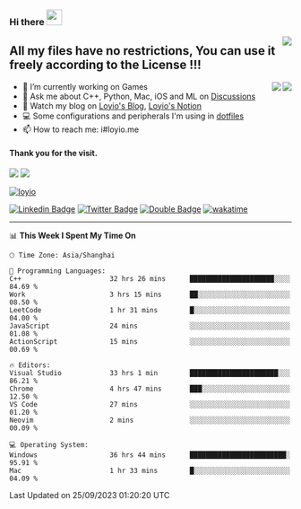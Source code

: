 <h3 align="left">Hi there <img src="https://media.giphy.com/media/hvRJCLFzcasrR4ia7z/giphy.gif" width="28"></h3>
<a align="right" href="https://github.com/loyio/loyio/blob/master/STAR/README.md"><img align="right" src="https://img.shields.io/badge/LOYIO-STAR-green" /></a>

## All my files have no restrictions, You can use it freely according to the License !!!

<a href="https://github.com/loyio#gh-light-mode-only">
     <img align="right"  src="https://loy-readme.vercel.app/api/top-langs/?username=loyio&langs_count=6&hide=css,html,jupyter%20notebook" />
</a>

<a href="https://github.com/loyio#gh-dark-mode-only">
  <img align="right"  src="https://loy-readme.vercel.app/api/top-langs/?username=loyio&langs_count=6&theme=slateorange&hide=css,html,jupyter%20notebook" />
</a>



- 🔭 I’m currently working on Games
- 💬 Ask me about C++, Python, Mac, iOS and ML on [Discussions](https://github.com/loyio/blog/discussions)
- 📔 Watch my blog on [Loyio's Blog](https://loyio.me), [Loyio's Notion](https://loyio.notion.site/loyio/Loyio-s-Dashboard-2f56bd29222a445ea9d9e8802a1ac83b)
- 💻 Some configurations and peripherals I'm using in [dotfiles](https://github.com/loyio/dotfiles)
- 📫 How to reach me: i#loyio.me


#### Thank you for the visit.
<img src="http://profile-counter.glitch.me/loyio/count.svg" />

<img src="https://loy-readme.vercel.app/api?username=loyio&show_icons=true&hide=stars&include_all_commits=true&hide_title=true&theme=slateorange" />

     

[![loyio](https://github-profile-trophy.vercel.app/?username=loyio&theme=onedark&column=4)](https://github.com/loyio)

[![Linkedin Badge](https://img.shields.io/badge/-@loyio-0077b5?style=flat-square&logo=Linkedin&logoColor=white&labelColor=0077b5&link=https://www.linkedin.com/in/loyio-hex-363172158/)](https://www.linkedin.com/in/loyio-hex-363172158/)
[![Twitter Badge](https://img.shields.io/badge/-@loyiome-000000?style=flat-square&labelColor=000000&logo=x&logoColor=white&link=https://twitter.com/loyiome)](https://twitter.com/loyiome)
[![Double Badge](https://img.shields.io/badge/@loyio-007722?style=flat&logo=Douban&logoColor=white)](https://www.douban.com/people/susmote)
[![wakatime](https://wakatime.com/badge/user/c0ddc104-5a20-41d1-ab9a-c4d9ea20a4d9.svg)](https://wakatime.com/@c0ddc104-5a20-41d1-ab9a-c4d9ea20a4d9)

-------
<!--START_SECTION:waka-->
📊 **This Week I Spent My Time On** 

```text
🕑︎ Time Zone: Asia/Shanghai

💬 Programming Languages: 
C++                      32 hrs 26 mins      █████████████████████░░░░   84.69 % 
Work                     3 hrs 15 mins       ██░░░░░░░░░░░░░░░░░░░░░░░   08.50 % 
LeetCode                 1 hr 31 mins        █░░░░░░░░░░░░░░░░░░░░░░░░   04.00 % 
JavaScript               24 mins             ░░░░░░░░░░░░░░░░░░░░░░░░░   01.08 % 
ActionScript             15 mins             ░░░░░░░░░░░░░░░░░░░░░░░░░   00.69 % 

🔥 Editors: 
Visual Studio            33 hrs 1 min        ██████████████████████░░░   86.21 % 
Chrome                   4 hrs 47 mins       ███░░░░░░░░░░░░░░░░░░░░░░   12.50 % 
VS Code                  27 mins             ░░░░░░░░░░░░░░░░░░░░░░░░░   01.20 % 
Neovim                   2 mins              ░░░░░░░░░░░░░░░░░░░░░░░░░   00.09 % 

💻 Operating System: 
Windows                  36 hrs 44 mins      ████████████████████████░   95.91 % 
Mac                      1 hr 33 mins        █░░░░░░░░░░░░░░░░░░░░░░░░   04.09 % 
```


 Last Updated on 25/09/2023 01:20:20 UTC
<!--END_SECTION:waka-->
